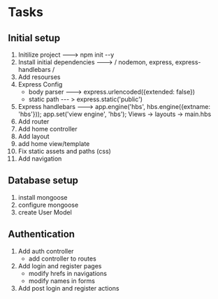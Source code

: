 # Tasks


## Initial setup
1. Initilize project ---> npm init --y 
2. Install initial dependencies ---> / nodemon, express, express-handlebars / 
3. Add resourses
4. Express Config
    * body parser ---> express.urlencoded({extended: false})
    * static path --- > express.static('public')
5. Express handlebars --->  app.engine('hbs', hbs.engine({extname: 'hbs'})); 
                            app.set('view engine', 'hbs');
                            Views -> layouts -> main.hbs
6. Add router
7. Add home controller
8. Add layout
9. add home view/template
10. Fix static assets and paths (css)
11. Add navigation


## Database setup
1. install mongoose
2. configure mongoose
3. create User Model

## Authentication
1. Add auth controller
    * add controller to routes
2. Add login and register pages
    * modify hrefs in navigations
    * modify names in forms
3. Add post login and register actions